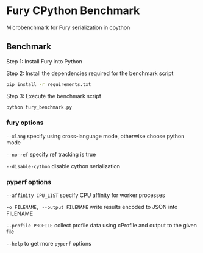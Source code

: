 # Fury CPython Benchmark

Microbenchmark for Fury serialization in cpython

## Benchmark

Step 1: Install Fury into Python

Step 2: Install the dependencies required for the benchmark script

```bash
pip install -r requirements.txt
```

Step 3: Execute the benchmark script

```bash
python fury_benchmark.py
```

### fury options

`--xlang` specify using cross-language mode, otherwise choose python mode

`--no-ref` specify ref tracking is true

`--disable-cython` disable cython serialization

### pyperf options

`--affinity CPU_LIST` specify CPU affinity for worker processes

`-o FILENAME, --output FILENAME` write results encoded to JSON into FILENAME

`--profile PROFILE` collect profile data using cProfile and output to the given file

`--help` to get more `pyperf` options
